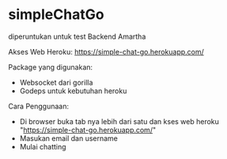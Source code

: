 # simpleChatGo
diperuntukan untuk test Backend Amartha

Akses Web Heroku: https://simple-chat-go.herokuapp.com/

Package yang digunakan:
- Websocket dari gorilla
- Godeps untuk kebutuhan heroku

Cara Penggunaan:
- Di browser buka tab nya lebih dari satu dan kses web heroku "https://simple-chat-go.herokuapp.com/"
- Masukan email dan username
- Mulai chatting
